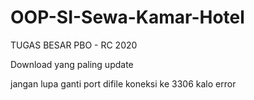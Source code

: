 # OOP-SI-Sewa-Kamar-Hotel
TUGAS BESAR PBO - RC 2020

Download yang paling update

jangan lupa ganti port difile koneksi ke 3306 kalo error
